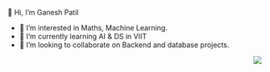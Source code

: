 👋 Hi, I’m Ganesh Patil
- 👀 I’m interested in Maths, Machine Learning.
- 🌱 I’m currently learning AI & DS in VIIT
- 💞️ I’m looking to collaborate on Backend and database projects.


<p align="right">
  <img src="https://tenor.com/bVwVa.gif">
</p>
